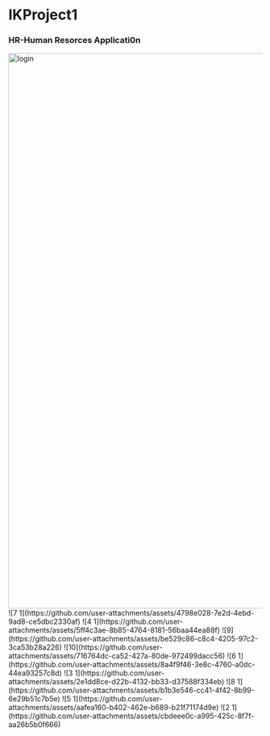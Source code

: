 # IKProject1
<h3>HR-Human Resorces Applicati0n</h3> 
<img width="1100" alt="login" src="https://github.com/user-attachments/assets/c652b0a4-012f-47b2-a28d-f9664f1e3a9c">
![7 1](https://github.com/user-attachments/assets/4798e028-7e2d-4ebd-9ad8-ce5dbc2330af)
![4 1](https://github.com/user-attachments/assets/5ff4c3ae-8b85-4764-8181-56baa44ea88f)
![9](https://github.com/user-attachments/assets/be529c86-c8c4-4205-97c2-3ca53b28a226)
![10](https://github.com/user-attachments/assets/716764dc-ca52-427a-80de-972499dacc56)
![6 1](https://github.com/user-attachments/assets/8a4f9f46-3e8c-4760-a0dc-44ea93257c8d)
![3 1](https://github.com/user-attachments/assets/2e1dd8ce-d22b-4132-bb33-d37588f334eb)
![8 1](https://github.com/user-attachments/assets/b1b3e546-cc41-4f42-8b99-6e29b51c7b5e)
![5 1](https://github.com/user-attachments/assets/aafea160-b402-462e-b689-b21f71174d9e)
![2 1](https://github.com/user-attachments/assets/cbdeee0c-a995-425c-8f7f-aa26b5b0f666)
